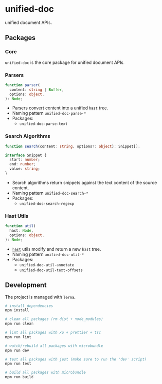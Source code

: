 # unified-doc
unified document APIs.

## Packages
### Core
`unified-doc` is the core package for unified document APIs.

### Parsers
```ts
function parser(
  content: string | Buffer,
  options: object,
): Node;
```
- Parsers convert content into a unified `hast` tree.
- Naming pattern `unified-doc-parse-*`
- Packages:
  - `unified-doc-parse-text`

### Search Algorithms
```ts
function search(content: string, options?: object): Snippet[];

interface Snippet {
  start: number;
  end: number;
  value: string;
}
```
- Search algorithms return snippets against the text content of the source content.
- Naming pattern `unified-doc-search-*`
- Packages:
  - `unified-doc-search-regexp`

### Hast Utils
```ts
function util(
  hast: Node,
  options: object,
): Node;
```
- [`hast`][hast] utils modify and return a new `hast` tree.
- Naming pattern `unified-doc-util-*`
- Packages:
  - `unified-doc-util-annotate`
  - `unified-doc-util-text-offsets`

## Development
The project is managed with `lerna`.

```sh
# install dependencies
npm install

# clean all packages (rm dist + node_modules)
npm run clean

# lint all packages with xo + prettier + tsc
npm run lint

# watch/rebuild all packages with microbundle
npm run dev

# test all packages with jest (make sure to run the 'dev' script)
npm run test

# build all packages with microbundle
npm run build
```

<!-- Links -->
[hast]: https://github.com/syntax-tree/hast
